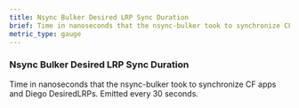 ```yaml
---
title: Nsync Bulker Desired LRP Sync Duration
brief: Time in nanoseconds that the nsync-bulker took to synchronize CF apps and Diego DesiredLRPs. Emitted every 30 seconds.
metric_type: gauge
---
```


### Nsync Bulker Desired LRP Sync Duration

Time in nanoseconds that the nsync-bulker took to synchronize CF apps and Diego DesiredLRPs. Emitted every 30 seconds.
